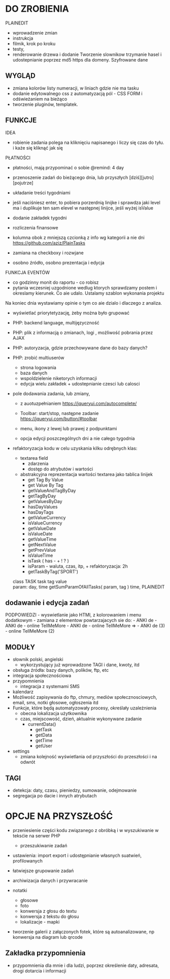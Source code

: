 ﻿DO ZROBIENIA
============

 PLAINEDIT
  - wprowadzenie zmian
  - instrukcja
  - filmik, krok po kroku
  - testy,
  - renderowanie drzewa i dodanie
  Tworzenie slownikow
trzymanie hasel i udostepnianie poprzez md5
https dla domeny. Szyfrowane dane

WYGLĄD
------------
- zmiana kolorów listy numeracji, w liniach gdzie nie ma tasku 
- dodanie edytowalnego css z automatyzacją pól - CSS FORM i odświeżaniem na bieżąco
- tworzenie pluginów, templatek.

FUNKCJE
------------

 IDEA
 - robienie zadania polega na kliknięciu napisanego i liczy się czas do tyłu.
  i każe się kliknąć jak się

 PŁATNOŚCI
 - płatności, mają przypominać o sobie @remind: 4 day

 
 - przenoszenie zadań do bieżącego dnia, lub przyszłych
 [dziś][jutro][pojutrze]
 
 - układanie treści tygodniami
 
 - jeśli naciśniesz enter, to pobiera porzerdnią linijke i sprawdza jaki level ma
 i duplikuje ten sam elevel w następnej linijce, jeśli wyżej isValue
  - dodanie zakładek tygodni
  - rozliczenia finansowe
  - kolumna obok z mniejszą czcionką z info wg kategorii a nie dni
https://github.com/aziz/PlainTasks
  - zamiana na checkboxy i rozwjane
  - osobno źródło, osobno prezentacja i edycja

 FUNKCJA EVENTÓW 
 - co godzinny monit do raportu - co robisz
 - pytania wczesniej uzgodnione wedlug ktorych sprawdzamy postem i okreslamy kierunek. Co aie udalo. Ustalamy szablon wykonania projektu

Na koniec dnia wystawiamy opinie o tym co aie dzialo i dlaczego z analiza.

- wyświetlać priorytetyzację, żeby można było grupować

- PHP: backend language, multijęzyczność
- PHP: plik z informacją o zmianach, logi , możliwość pobrania przez AJAX
- PHP: autoryzacja, gdzie przechowywane dane do bazy danych?
- PHP: zrobić multiuserów
    + strona logowania
    + baza danych
    + wspoldzielenie niketorych informacji
    + edycja wielu zakładek + udostepnianie czesci lub calosci
    
- pole dodawania zadania, lub zmiany, 
    - z auotuzpełnianiem
    https://jqueryui.com/autocomplete/
    
    - Toolbar: start/stop, następne zadanie
    https://jqueryui.com/button/#toolbar
    
    - menu, ikony z lewej lub prawej
         z podpunktami
    - opcja edycji poszczególnych dni a nie całego tygodnia
    
    
- refaktoryzacja kodu w celu uzyskania kilku odrębnych klas:
    - textarea field
        - zdarzenia
        - dostęp do atrybutów i wartości        
    - abstrakcyjna reprezentacja wartości textarea jako tablica linijek
        * get Tag By Value
        * get Value By Tag
        * getValueAndTagByDay
        * getTagByDay
        * getValuesByDay
        * hasDayValues
        * hasDayTags
        * getValueCurrency
        * isValueCurrency
        * getValueDate
        * isValueDate
        * getValueTime
        * getNextValue
        * getPrevValue
        * isValueTime
        * isTask ( has - + ! ? )
        * isParam - waluta, czas, itp,   + refaktoryzacja: 2h
        * getTaskByTag('SPORT')
        
    class TASK
        task
            tag
            value            
            param: day, time
        getSumParamOfAllTasks( param, tag )
            time, PLAINEDIT 
        
dodawanie i edycja zadań
------------
PODPOWIEDZI
    - wyswietlanie jako HTMl, z kolorowaniem i menu dodatkowym
    - zamiana z elementow powtarzajacych sie do:
        - ANKI de
        - ANKI de
        - online TellMeMore
        - ANKI de
        - online TellMeMore
        =>
        - ANKI de (3)
        - online TellMeMore (2)
        
        
        
MODUŁY
------------
- słownik polski, angielski
    - wykorzystujący już wprowadzone TAGI i dane, kwoty, itd    
- obsługa źródła: bazy danych, polików, ftp, etc
- integracja społecznościowa
- przypomnienia
    - integracja z systemami SMS
- kalendarz
- Możliwość zapisywania do ftp, chmury, mediów społecznosciowych, email, sms, notki głosowe, ogłoszenia itd
- Funkcje, które będą automatyzowały procesy, określały uzależnienia
    - obecna lokalizacja użytkownika
    - czas, miejscowość, dzień, aktualnie wykonywane zadanie
        - currentData()
            - getTask
            - getData
            - getTime
            - getUser
- settings
    - zmiana kolejność wyświetlania od przyszłości do przeszłości i na odwrót 

TAGI
------------
* detekcja: daty, czasu, pieniedzy, sumowanie, odejmowanie
* segregacja po dacie i innych atrybutach


OPCJE NA PRZYSZŁOŚĆ
============
- przeniesienie części kodu związanego z obróbką i w wyszukiwanie w teksćie na serwer PHP
    - przeszukiwanie zadań
- ustawienia: import export i udostępnianie własnych suatwień, profilowanych
- łatwiejsze grupowanie zadań
- archiwizacja danych i przywracanie
- notatki 
    - głosowe
    - foto
    - konwersja z głosu do textu
    - konwersja z tekstu do głosu
    - lokalizacje - mapki
    
- tworzenie galerii z załączonych fotek, które są autoanalizowane,
    np konwersja na diagram lub qrcode

Zakładka przypomnienia
------------
- przypomnienia dla mnie i dla ludzi, poprzez określenie daty, adresata, drogi dotarcia i informacji
